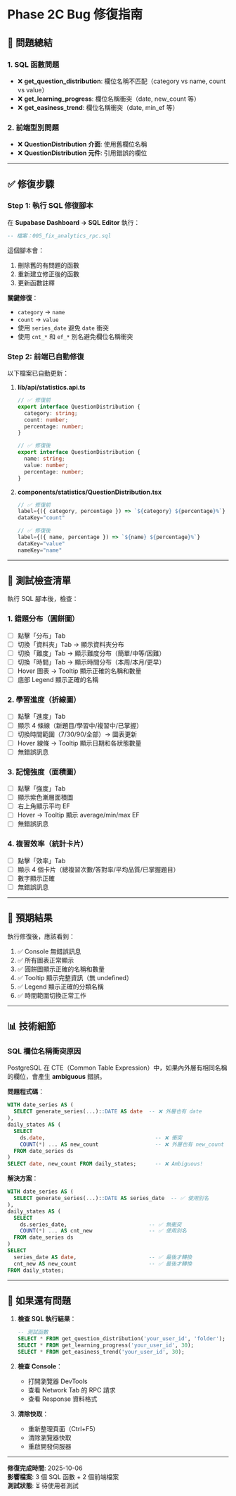 # Phase 2C Bug 修復指南

## 🐛 問題總結

### 1. SQL 函數問題
- ❌ **get_question_distribution**: 欄位名稱不匹配（category vs name, count vs value）
- ❌ **get_learning_progress**: 欄位名稱衝突（date, new_count 等）
- ❌ **get_easiness_trend**: 欄位名稱衝突（date, min_ef 等）

### 2. 前端型別問題
- ❌ **QuestionDistribution 介面**: 使用舊欄位名稱
- ❌ **QuestionDistribution 元件**: 引用錯誤的欄位

---

## ✅ 修復步驟

### Step 1: 執行 SQL 修復腳本

在 **Supabase Dashboard → SQL Editor** 執行：

```sql
-- 檔案：005_fix_analytics_rpc.sql
```

這個腳本會：
1. 刪除舊的有問題的函數
2. 重新建立修正後的函數
3. 更新函數註釋

**關鍵修復**：
- `category` → `name`
- `count` → `value`
- 使用 `series_date` 避免 `date` 衝突
- 使用 `cnt_*` 和 `ef_*` 別名避免欄位名稱衝突

### Step 2: 前端已自動修復

以下檔案已自動更新：

1. **lib/api/statistics.api.ts**
   ```typescript
   // ✅ 修復前
   export interface QuestionDistribution {
     category: string;
     count: number;
     percentage: number;
   }
   
   // ✅ 修復後
   export interface QuestionDistribution {
     name: string;
     value: number;
     percentage: number;
   }
   ```

2. **components/statistics/QuestionDistribution.tsx**
   ```typescript
   // ✅ 修復前
   label={({ category, percentage }) => `${category} ${percentage}%`}
   dataKey="count"
   
   // ✅ 修復後
   label={({ name, percentage }) => `${name} ${percentage}%`}
   dataKey="value"
   nameKey="name"
   ```

---

## 🧪 測試檢查清單

執行 SQL 腳本後，檢查：

### 1. 錯題分布（圓餅圖）
- [ ] 點擊「分布」Tab
- [ ] 切換「資料夾」Tab → 顯示資料夾分布
- [ ] 切換「難度」Tab → 顯示難度分布（簡單/中等/困難）
- [ ] 切換「時間」Tab → 顯示時間分布（本周/本月/更早）
- [ ] Hover 圖表 → Tooltip 顯示正確的名稱和數量
- [ ] 底部 Legend 顯示正確的名稱

### 2. 學習進度（折線圖）
- [ ] 點擊「進度」Tab
- [ ] 顯示 4 條線（新題目/學習中/複習中/已掌握）
- [ ] 切換時間範圍（7/30/90/全部）→ 圖表更新
- [ ] Hover 線條 → Tooltip 顯示日期和各狀態數量
- [ ] 無錯誤訊息

### 3. 記憶強度（面積圖）
- [ ] 點擊「強度」Tab
- [ ] 顯示紫色漸層面積圖
- [ ] 右上角顯示平均 EF
- [ ] Hover → Tooltip 顯示 average/min/max EF
- [ ] 無錯誤訊息

### 4. 複習效率（統計卡片）
- [ ] 點擊「效率」Tab
- [ ] 顯示 4 個卡片（總複習次數/答對率/平均品質/已掌握題目）
- [ ] 數字顯示正確
- [ ] 無錯誤訊息

---

## 🎯 預期結果

執行修復後，應該看到：

1. ✅ Console 無錯誤訊息
2. ✅ 所有圖表正常顯示
3. ✅ 圓餅圖顯示正確的名稱和數量
4. ✅ Tooltip 顯示完整資訊（無 undefined）
5. ✅ Legend 顯示正確的分類名稱
6. ✅ 時間範圍切換正常工作

---

## 📊 技術細節

### SQL 欄位名稱衝突原因

PostgreSQL 在 CTE（Common Table Expression）中，如果內外層有相同名稱的欄位，會產生 **ambiguous** 錯誤。

**問題程式碼**：
```sql
WITH date_series AS (
  SELECT generate_series(...)::DATE AS date  -- ❌ 外層也有 date
),
daily_states AS (
  SELECT 
    ds.date,                                   -- ❌ 衝突
    COUNT(*) ... AS new_count                  -- ❌ 外層也有 new_count
  FROM date_series ds
)
SELECT date, new_count FROM daily_states;      -- ❌ Ambiguous!
```

**解決方案**：
```sql
WITH date_series AS (
  SELECT generate_series(...)::DATE AS series_date  -- ✅ 使用別名
),
daily_states AS (
  SELECT 
    ds.series_date,                          -- ✅ 無衝突
    COUNT(*) ... AS cnt_new                  -- ✅ 使用別名
  FROM date_series ds
)
SELECT 
  series_date AS date,                       -- ✅ 最後才轉換
  cnt_new AS new_count                       -- ✅ 最後才轉換
FROM daily_states;
```

---

## 🔄 如果還有問題

1. **檢查 SQL 執行結果**：
   ```sql
   -- 測試函數
   SELECT * FROM get_question_distribution('your_user_id', 'folder');
   SELECT * FROM get_learning_progress('your_user_id', 30);
   SELECT * FROM get_easiness_trend('your_user_id', 30);
   ```

2. **檢查 Console**：
   - 打開瀏覽器 DevTools
   - 查看 Network Tab 的 RPC 請求
   - 查看 Response 資料格式

3. **清除快取**：
   - 重新整理頁面（Ctrl+F5）
   - 清除瀏覽器快取
   - 重啟開發伺服器

---

**修復完成時間**: 2025-10-06  
**影響檔案**: 3 個 SQL 函數 + 2 個前端檔案  
**測試狀態**: ⏳ 待使用者測試
